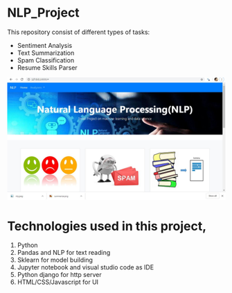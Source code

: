 # NLP_Project  

This repository consist of different types of tasks:  
* Sentiment Analysis  
* Text Summarization  
* Spam Classification
* Resume Skills Parser


![Image](https://github.com/shubhamjain31/NLP_Project/blob/master/Screenshots/image.jpg)  


# Technologies used in this project,

1. Python
1. Pandas and NLP for text reading
1. Sklearn for model building
1. Jupyter notebook and visual studio code as IDE
1. Python django for http server
1. HTML/CSS/Javascript for UI
